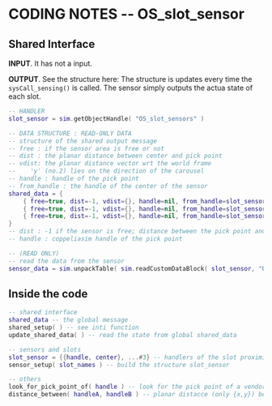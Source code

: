 # CODING NOTES -- OS_slot_sensor

## Shared Interface

**INPUT**. It has not a input. 

**OUTPUT**. See the structure here: The structure is updates every time the `sysCall_sensing()` is called. The sensor simply outputs the actua state of each slot. 

```lua
-- HANDLER
slot_sensor = sim.getObjectHandle( "OS_slot_sensors" )

-- DATA STRUCTURE : READ-ONLY DATA
-- structure of the shared output message
-- free : if the sensor area is free or not
-- dist : the planar distance between center and pick point
-- vdist: the planar distance vector wrt the world frame
--    'y' (no.2) lies on the direction of the carousel
-- handle : handle of the pick point
-- from_handle : the handle of the center of the sensor
shared_data = {
	{ free=true, dist=-1, vdist={}, handle=nil, from_handle=slot_sensor[1].handle }, -- slot 1
	{ free=true, dist=-1, vdist={}, handle=nil, from_handle=slot_sensor[2].handle }, -- slot 2
	{ free=true, dist=-1, vdist={}, handle=nil, from_handle=slot_sensor[3].handle }  -- slot 3
}
-- dist : -1 if the sensor is free; distance between the pick point and the center of the sensor
-- handle : coppeliasim handle of the pick point

-- (READ ONLY)
-- read the data from the sensor
sensor_data = sim.unpackTable( sim.readCustomDataBlock( slot_sensor, "OS_slot_sensor_shared" ) )
```

## Inside the code

```lua
-- shared interface
shared_data -- the global message
shared_setup( ) -- see inti function
update_shared_data( ) -- read the state from global shared_data

-- sensors and slots
slot_sensor = {{handle, center}, ...#3} -- handlers of the slot proximity sensors and centers (ordered)
sensor_setup( slot_names ) -- build the structure slot_sensor

-- others
look_for_pick_point_of( handle ) -- look for the pick point of a vendor, whatever it is
distance_between( handleA, handleB ) -- planar distacce (only {x,y}) between two handlers
```




















```lua

```